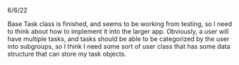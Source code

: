 6/6/22

Base Task class is finished, and seems to be working from testing, so I need to think about how to implement it into the larger app. Obviously, a user will have multiple tasks, and tasks should be able to be categorized by the user into subgroups, so I think I need some sort of user class that has some data structure that can store my task objects.

